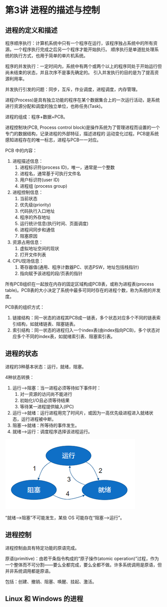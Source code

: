 # 第3讲 进程的描述与控制

## 进程的定义和描述

程序顺序执行：计算机系统中只有一个程序在运行，该程序独占系统中的所有资源。一个程序执行完成之后另一个程序才能开始执行。
顺序执行是单道批处理系统的执行方式，也用于简单的单片机系统。

程序的并发执行：一定时间内，系统中有两个或两个以上的程序同处于开始运行但尚未结束的状态，并且次序不是事先确定的。
引入并发执行的目的是为了提高资源利用率。

并发执行引发的问题：同步，互斥，作业调度，进程调度，内存管理。

进程(Process)是具有独立功能的程序在某个数据集合上的一次运行活动，是系统进行资源分配和调度的独立单位，也称任务(Task)。

进程的组成：程序+数据+PCB。

进程控制块(PCB, Process control block)是操作系统为了管理进程而设置的一个专门的数据结构，记录进程的外部特征，描述进程的
运动变化过程。PCB是系统感知进程存在的唯一标志，进程与PCB一一对应。

PCB 中的内容：

1. 进程描述信息：
    1. 进程标识符(process ID)，唯一，通常是一个整数
    2. 进程名，通常基于可执行文件名
    3. 用户标识符(user ID)
    4. 进程组 (process group)
2. 进程控制信息：
    1. 当前状态
    2. 优先级(priority)
    3. 代码执行入口地址
    4. 程序的外存地址
    5. 运行统计信息(执行时间、页面调度)
    6. 进程间同步和通信
    7. 阻塞原因
3. 资源占用信息：
    1. 虚拟地址空间的现状
    2. 打开文件列表
4. CPU现场信息：
    1. 寄存器值(通用、程序计数器PC、状态PSW，地址包括栈指针)
    2. 指向赋予该进程的段/页表的指针

所有PCB组织在一起放在内存的固定区域构成PCB表，或称为进程表(process table)。PCB表的大小决定了系统中最多可同时存在的进程个数，称为系统的并发度。

PCB表的组织方式：

1. 链接结构：同一状态的进程其PCB成一链表，多个状态对应多个不同的链表索引结构，如就绪链表、阻塞链表。
2. 索引结构：同一状态的进程归入一个index表(由index指向PCB)，多个状态对应多个不同的index表，如就绪索引表、阻塞索引表。

## 进程的状态

进程的3种基本状态：运行，就绪，阻塞。

4种状态转换：

1. 运行-->阻塞：当一进程必须等待如下事件时：
    1. 对一资源的访问尚不能进行
    2. 初始化I/O且必须等待结果
    3. 等待某一进程提供输入(IPC)
2. 运行-->就绪：运行进程用完了时间片，或因为一高优先级进程进入就绪状态，运行进程被中断。
3. 阻塞-->就绪：所等待的事件发生。
4. 就绪-->运行：调度程序选择该进程运行。

![chapter3_img1](../../assets/images/course_notes/operating_system/chapter3_img1.png)

“就绪-->阻塞”不可能发生，某些 OS 可能存在“阻塞-->运行”。

## 进程控制

进程控制由具有特定功能的原语完成。

原语(primitive)：由若干条指令构成的“原子操作(atomic operation)”过程，作为一个整体而不可分割——要么全都完成，要么全都不做。许多系统调用是原语，但并非系统调用都是原语。

包括：创建、撤销、阻塞、唤醒、挂起、激活。

## Linux 和 Windows 的进程
